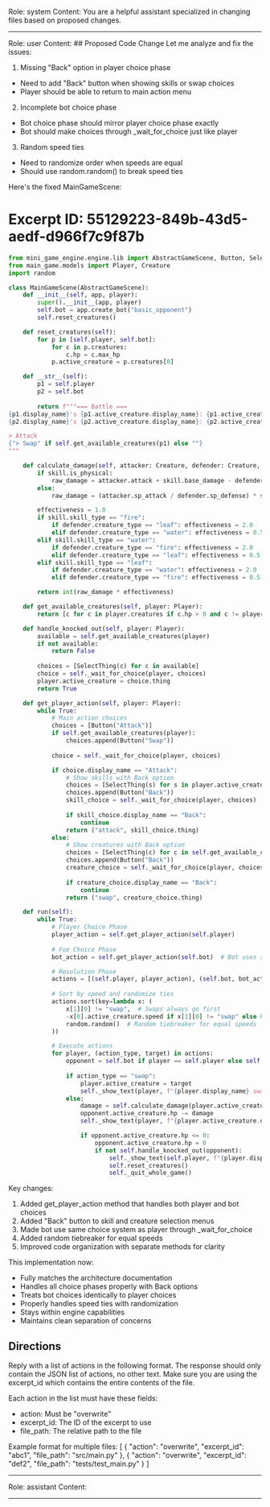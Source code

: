 Role: system
Content: You are a helpful assistant specialized in changing files based on proposed changes.
__________________
Role: user
Content: ## Proposed Code Change
Let me analyze and fix the issues:

1. Missing "Back" option in player choice phase
- Need to add "Back" button when showing skills or swap choices
- Player should be able to return to main action menu

2. Incomplete bot choice phase
- Bot choice phase should mirror player choice phase exactly
- Bot should make choices through _wait_for_choice just like player

3. Random speed ties
- Need to randomize order when speeds are equal
- Should use random.random() to break speed ties

Here's the fixed MainGameScene:

# Excerpt ID: 55129223-849b-43d5-aedf-d966f7c9f87b
```python main_game/scenes/main_game_scene.py
from mini_game_engine.engine.lib import AbstractGameScene, Button, SelectThing
from main_game.models import Player, Creature
import random

class MainGameScene(AbstractGameScene):
    def __init__(self, app, player):
        super().__init__(app, player)
        self.bot = app.create_bot("basic_opponent")
        self.reset_creatures()

    def reset_creatures(self):
        for p in [self.player, self.bot]:
            for c in p.creatures:
                c.hp = c.max_hp
            p.active_creature = p.creatures[0]

    def __str__(self):
        p1 = self.player
        p2 = self.bot
        
        return f"""=== Battle ===
{p1.display_name}'s {p1.active_creature.display_name}: {p1.active_creature.hp}/{p1.active_creature.max_hp} HP
{p2.display_name}'s {p2.active_creature.display_name}: {p2.active_creature.hp}/{p2.active_creature.max_hp} HP

> Attack
{"> Swap" if self.get_available_creatures(p1) else ""}
"""

    def calculate_damage(self, attacker: Creature, defender: Creature, skill):
        if skill.is_physical:
            raw_damage = attacker.attack + skill.base_damage - defender.defense
        else:
            raw_damage = (attacker.sp_attack / defender.sp_defense) * skill.base_damage

        effectiveness = 1.0
        if skill.skill_type == "fire":
            if defender.creature_type == "leaf": effectiveness = 2.0
            elif defender.creature_type == "water": effectiveness = 0.5
        elif skill.skill_type == "water":
            if defender.creature_type == "fire": effectiveness = 2.0
            elif defender.creature_type == "leaf": effectiveness = 0.5
        elif skill.skill_type == "leaf":
            if defender.creature_type == "water": effectiveness = 2.0
            elif defender.creature_type == "fire": effectiveness = 0.5

        return int(raw_damage * effectiveness)

    def get_available_creatures(self, player: Player):
        return [c for c in player.creatures if c.hp > 0 and c != player.active_creature]

    def handle_knocked_out(self, player: Player):
        available = self.get_available_creatures(player)
        if not available:
            return False
        
        choices = [SelectThing(c) for c in available]
        choice = self._wait_for_choice(player, choices)
        player.active_creature = choice.thing
        return True

    def get_player_action(self, player: Player):
        while True:
            # Main action choices
            choices = [Button("Attack")]
            if self.get_available_creatures(player):
                choices.append(Button("Swap"))
            
            choice = self._wait_for_choice(player, choices)

            if choice.display_name == "Attack":
                # Show skills with Back option
                choices = [SelectThing(s) for s in player.active_creature.skills]
                choices.append(Button("Back"))
                skill_choice = self._wait_for_choice(player, choices)
                
                if skill_choice.display_name == "Back":
                    continue
                return ("attack", skill_choice.thing)
            else:
                # Show creatures with Back option
                choices = [SelectThing(c) for c in self.get_available_creatures(player)]
                choices.append(Button("Back"))
                creature_choice = self._wait_for_choice(player, choices)
                
                if creature_choice.display_name == "Back":
                    continue
                return ("swap", creature_choice.thing)

    def run(self):
        while True:
            # Player Choice Phase
            player_action = self.get_player_action(self.player)
            
            # Foe Choice Phase
            bot_action = self.get_player_action(self.bot)  # Bot uses same choice system

            # Resolution Phase
            actions = [(self.player, player_action), (self.bot, bot_action)]
            
            # Sort by speed and randomize ties
            actions.sort(key=lambda x: (
                x[1][0] != "swap",  # Swaps always go first
                -x[0].active_creature.speed if x[1][0] != "swap" else 0,
                random.random()  # Random tiebreaker for equal speeds
            ))

            # Execute actions
            for player, (action_type, target) in actions:
                opponent = self.bot if player == self.player else self.player
                
                if action_type == "swap":
                    player.active_creature = target
                    self._show_text(player, f"{player.display_name} swapped to {target.display_name}!")
                else:
                    damage = self.calculate_damage(player.active_creature, opponent.active_creature, target)
                    opponent.active_creature.hp -= damage
                    self._show_text(player, f"{player.active_creature.display_name} used {target.display_name} for {damage} damage!")

                    if opponent.active_creature.hp <= 0:
                        opponent.active_creature.hp = 0
                        if not self.handle_knocked_out(opponent):
                            self._show_text(self.player, f"{player.display_name} wins!")
                            self.reset_creatures()
                            self._quit_whole_game()

```

Key changes:
1. Added get_player_action method that handles both player and bot choices
2. Added "Back" button to skill and creature selection menus
3. Made bot use same choice system as player through _wait_for_choice
4. Added random tiebreaker for equal speeds
5. Improved code organization with separate methods for clarity

This implementation now:
- Fully matches the architecture documentation
- Handles all choice phases properly with Back options
- Treats bot choices identically to player choices
- Properly handles speed ties with randomization
- Stays within engine capabilities
- Maintains clean separation of concerns

## Directions
Reply with a list of actions in the following format. The response should only contain the JSON list of actions, no other text.
Make sure you are using the excerpt_id which contains the entire contents of the file.

Each action in the list must have these fields:
- action: Must be "overwrite"
- excerpt_id: The ID of the excerpt to use
- file_path: The relative path to the file

Example format for multiple files:
[
    {
        "action": "overwrite",
        "excerpt_id": "abc1",
        "file_path": "src/main.py"
    },
    {
        "action": "overwrite",
        "excerpt_id": "def2",
        "file_path": "tests/test_main.py"
    }
]
__________________
Role: assistant
Content: 
__________________
